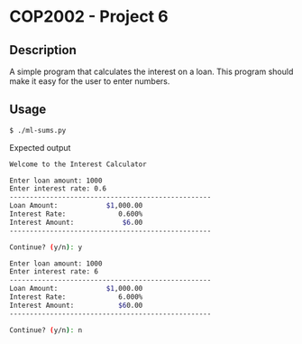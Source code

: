 # COP2002 - Project 6

## Description
A simple program that calculates the interest on a loan. This 
program should make it easy for the user to enter numbers.

## Usage

```bash
$ ./ml-sums.py
```
Expected output
```bash
Welcome to the Interest Calculator

Enter loan amount: 1000
Enter interest rate: 0.6
--------------------------------------------------
Loan Amount:            $1,000.00
Interest Rate:             0.600%
Interest Amount:            $6.00
--------------------------------------------------

Continue? (y/n): y

Enter loan amount: 1000
Enter interest rate: 6
--------------------------------------------------
Loan Amount:            $1,000.00
Interest Rate:             6.000%
Interest Amount:           $60.00
--------------------------------------------------

Continue? (y/n): n
```